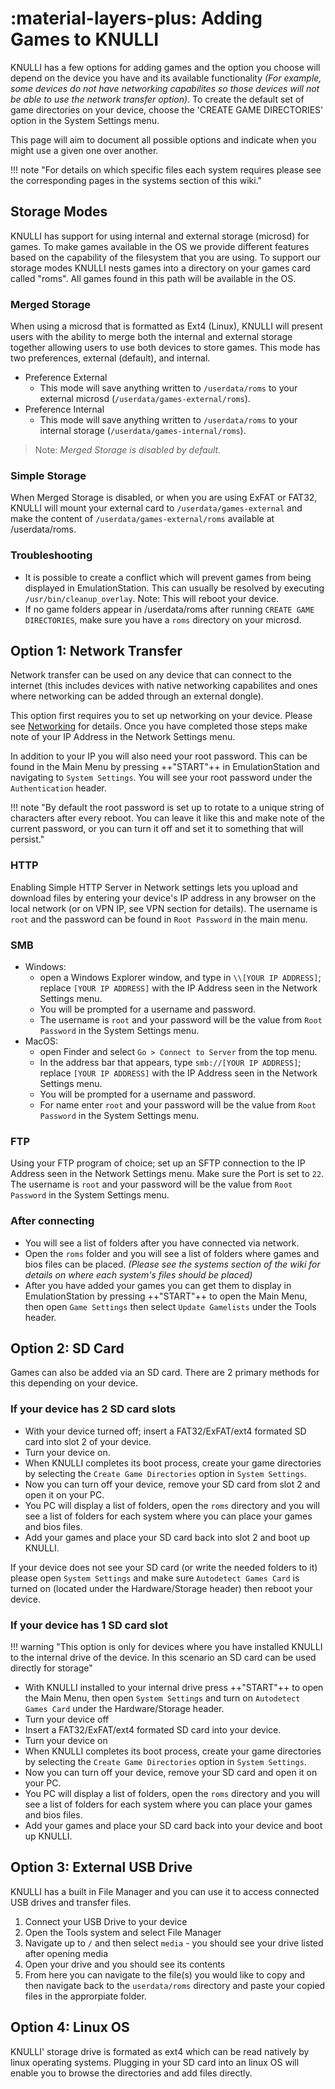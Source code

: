 # :material-layers-plus: Adding Games to KNULLI

KNULLI has a few options for adding games and the option you choose will depend on the device you have and its available functionality *(For example, some devices do not have networking capabilites so those devices will not be able to use the network transfer option)*.  To create the default set of game directories on your device, choose the 'CREATE GAME DIRECTORIES' option in the System Settings menu.

This page will aim to document all possible options and indicate when you might use a given one over another.

!!! note "For details on which specific files each system requires please see the corresponding pages in the systems section of this wiki."

## Storage Modes

KNULLI has support for using internal and external storage (microsd) for games.  To make games available in the OS we provide different features based on the capability of the filesystem that you are using.  To support our storage modes KNULLI nests games into a directory on your games card called "roms".  All games found in this path will be available in the OS.

### Merged Storage

When using a microsd that is formatted as Ext4 (Linux), KNULLI will present users with the ability to merge both the internal and external storage together allowing users to use both devices to store games.  This mode has two preferences, external (default), and internal.

* Preference External
  * This mode will save anything written to `/userdata/roms` to your external microsd (`/userdata/games-external/roms`).
* Preference Internal
  * This mode will save anything written to `/userdata/roms` to your internal storage (`/userdata/games-internal/roms`). 

> Note: *Merged Storage is disabled by default.*

### Simple Storage

When Merged Storage is disabled, or when you are using ExFAT or FAT32, KNULLI will mount your external card to `/userdata/games-external` and make the content of `/userdata/games-external/roms` available at /userdata/roms.

### Troubleshooting

* It is possible to create a conflict which will prevent games from being displayed in EmulationStation.  This can usually be resolved by executing `/usr/bin/cleanup_overlay`.  Note: This will reboot your device.
* If no game folders appear in /userdata/roms after running `CREATE GAME DIRECTORIES`, make sure you have a `roms` directory on your microsd.

## Option 1: Network Transfer

Network transfer can be used on any device that can connect to the internet (this includes devices with native networking capabilites and ones where networking can be added through an external dongle).

This option first requires you to set up networking on your device.  Please see [Networking](../../configure/networking) for details.  Once you have completed those steps make note of your IP Address in the Network Settings menu.

In addition to your IP you will also need your root password.  This can be found in the Main Menu by pressing ++"START"++ in EmulationStation and navigating to `System Settings`.  You will see your root password under the `Authentication` header.

!!! note "By default the root password is set up to rotate to a unique string of characters after every reboot. You can leave it like this and make note of the current password, or you can turn it off and set it to something that will persist."

### HTTP

Enabling Simple HTTP Server in Network settings lets you upload and download files by entering your device's IP address in any browser on the local network (or on VPN IP, see VPN section for details). The username is `root` and the password can be found in `Root Password` in the main menu.

### SMB

- Windows:
    - open a Windows Explorer window, and type in `\\[YOUR IP ADDRESS]`; replace `[YOUR IP ADDRESS]` with the IP Address seen in the Network Settings menu.
    - You will be prompted for a username and password. 
    - The username is `root` and your password will be the value from `Root Password` in the System Settings menu.
- MacOS: 
    - open Finder and select `Go > Connect to Server` from the top menu.
    - In the address bar that appears, type `smb://[YOUR IP ADDRESS]`; replace `[YOUR IP ADDRESS]` with the IP Address seen in the Network Settings menu.
    - You will be prompted for a username and password.
    - For name enter `root` and your password will be the value from `Root Password` in the System Settings menu.

### FTP

Using your FTP program of choice; set up an SFTP connection to the IP Address seen in the Network Settings menu.  Make sure the Port is set to `22`.  The username is `root` and your password will be the value from `Root Password` in the System Settings menu. 

### After connecting

- You will see a list of folders after you have connected via network.  
- Open the `roms` folder and you will see a list of folders where games and bios files can be placed. *(Please see the systems section of the wiki for details on where each system's files should be placed)*
- After you have added your games you can get them to display in EmulationStation by pressing ++"START"++ to open the Main Menu, then open `Game Settings` then select `Update Gamelists` under the Tools header.

## Option 2: SD Card

Games can also be added via an SD card.  There are 2 primary methods for this depending on your device.

### If your device has 2 SD card slots

- With your device turned off; insert a FAT32/ExFAT/ext4 formated SD card into slot 2 of your device.
- Turn your device on.
- When KNULLI completes its boot process, create your game directories by selecting the `Create Game Directories` option in `System Settings`.
- Now you can turn off your device, remove your SD card from slot 2 and open it on your PC.
- You PC will display a list of folders, open the `roms` directory and you will see a list of folders for each system where you can place your games and bios files.
- Add your games and place your SD card back into slot 2 and boot up KNULLI.

If your device does not see your SD card (or write the needed folders to it) please open `System Settings` and make sure `Autodetect Games Card` is turned on (located under the Hardware/Storage header) then reboot your device.

### If your device has 1 SD card slot

!!! warning "This option is only for devices where you have installed KNULLI to the internal drive of the device. In this scenario an SD card can be used directly for storage"

- With KNULLI installed to your internal drive press ++"START"++ to open the Main Menu, then open `System Settings` and turn on `Autodetect Games Card` under the Hardware/Storage header.
- Turn your device off
- Insert a FAT32/ExFAT/ext4 formated SD card into your device.
- Turn your device on
- When KNULLI completes its boot process, create your game directories by selecting the `Create Game Directories` option in `System Settings`.
- Now you can turn off your device, remove your SD card and open it on your PC.
- You PC will display a list of folders, open the `roms` directory and you will see a list of folders for each system where you can place your games and bios files.
- Add your games and place your SD card back into your device and boot up KNULLI.

## Option 3: External USB Drive

KNULLI has a built in File Manager and you can use it to access connected USB drives and transfer files. 

1. Connect your USB Drive to your device
2. Open the Tools system and select File Manager
3. Navigate up to `/` and then select `media` - you should see your drive listed after opening media
4. Open your drive and you should see its contents
5. From here you can navigate to the file(s) you would like to copy and then navigate back to the `userdata/roms` directory and paste your copied files in the approrpiate folder.

## Option 4: Linux OS

KNULLI' storage drive is formated as ext4 which can be read natively by linux operating systems.  Plugging in your SD card into an linux OS will enable you to browse the directories and add files directly.
